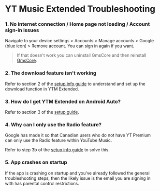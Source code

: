 # **YT Music Extended Troubleshooting**



### **1. No internet connection / Home page not loading / Account sign-in issues**

Navigate to your device settings > Accounts > Manage accounts > Google (blue icon) > Remove account. You can sign in again if you want.

> If that doesn't work you can uninstall GmsCore and then reinstall [GmsCore](https://github.com/ReVanced/GmsCore/releases/latest).





### **2. The download feature isn't working**

Refer to section 2 of the [setup info guide](https://github.com/ReVanced-Extended-Community/Community-Guides/blob/main/general-guides/community-wiki/patching%20%26%20setup%20info.md#2-general-app-and-feature-setup) to understand and set up the download function in YTM Extended.





### **3. How do I get YTM Extended on Android Auto?**

Refer to section 3 of the [setup guide](https://github.com/ReVanced-Extended-Community/Community-Guides/blob/main/general-guides/community-wiki/patching%20%26%20setup%20info.md#3-yt-music-setup).





### **4. Why can I only use the Radio feature?**

Google has made it so that Canadian users who do not have YT Premium can only use the Radio feature within YouTube Music.

Refer to step 3b of the [setup info guide](https://github.com/ReVanced-Extended-Community/Community-Guides/blob/main/general-guides/community-wiki/patching%20%26%20setup%20info.md#3b-spoof-app-version-setup-for-canadian-users) to solve this.




### **5. App crashes on startup**

If the app is crashing on startup and you've already followed the general troubleshooting steps, then the likely issue is the email you are signing in with has parental control restrictions.
